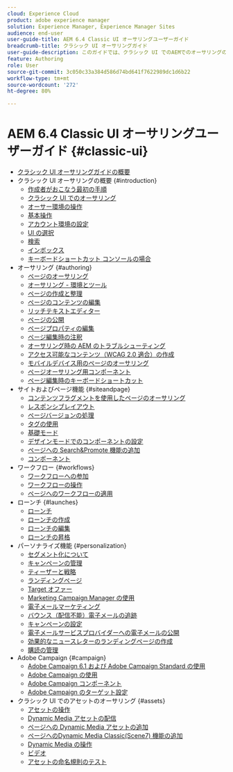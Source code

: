 ```yaml
---
cloud: Experience Cloud
product: adobe experience manager
solution: Experience Manager, Experience Manager Sites
audience: end-user
user-guide-title: AEM 6.4 Classic UI オーサリングユーザーガイド
breadcrumb-title: クラシック UI オーサリングガイド
user-guide-description: このガイドでは、クラシック UI でのAEMでのオーサリングの概念について説明します。
feature: Authoring
role: User
source-git-commit: 3c050c33a384d586d74bd641f7622989dc1d6b22
workflow-type: tm+mt
source-wordcount: '272'
ht-degree: 80%

---
```



# AEM 6.4 Classic UI オーサリングユーザーガイド {#classic-ui}

+ [クラシック UI オーサリングガイドの概要](home.md)
+ クラシック UI オーサリングの概要 {#introduction}
   + [作成者がおこなう最初の手順](classic-page-author-first-steps.md)
   + [クラシック UI でのオーサリング](classicui.md)
   + [オーサー環境の操作](author-env.md)
   + [基本操作](author-env-basic-handling.md)
   + [アカウント環境の設定](author-env-user-props.md)
   + [UI の選択](author-env-select-ui.md)
   + [検索](author-env-search.md)
   + [インボックス](author-env-inbox.md)
   + [キーボードショートカット コンソールの場合](author-env-keyboard-shortcuts.md)
+ オーサリング {#authoring}
   + [ページのオーサリング](classic-page-author.md)
   + [オーサリング - 環境とツール](classic-page-author-env-tools.md)
   + [ページの作成と整理](classic-page-author-manage-pages.md)
   + [ページのコンテンツの編集](classic-page-author-edit-content.md)
   + [リッチテキストエディター](classic-page-author-rich-text-editor.md)
   + [ページの公開](classic-page-author-publish-pages.md)
   + [ページプロパティの編集](classic-page-author-edit-page-properties.md)
   + [ページ編集時の注釈](classic-page-author-annotations.md)
   + [オーサリング時の AEM のトラブルシューティング](classic-page-author-troubleshooting.md)
   + [アクセス可能なコンテンツ（WCAG 2.0 適合）の作成 ](classic-page-author-accessible-content.md)
   + [モバイルデバイス用のページのオーサリング](classic-feature-mobile.md)
   + [ページオーサリング用コンポーネント](classic-page-author-edit-mode.md)
   + [ページ編集時のキーボードショートカット](classic-page-author-keyboard-shortcuts.md)
+ サイトおよびページ機能 {#siteandpage}
   + [コンテンツフラグメントを使用したページのオーサリング](classic-page-author-content-fragments.md)
   + [レスポンシブレイアウト](classic-page-author-responsive-layout.md)
   + [ページバージョンの処理](classic-page-author-work-with-versions.md)
   + [タグの使用](classic-feature-tags.md)
   + [基礎モード](classic-feature-scaffolding.md)
   + [デザインモードでのコンポーネントの設定](classic-page-author-design-mode.md)
   + [ページへの Search&amp;Promote 機能の追加](classic-feature-search-promote.md)
   + [コンポーネント](classic-page-author-default-components.md)
+ ワークフロー {#workflows}
   + [ワークフローへの参加](classic-workflows-participating.md)
   + [ワークフローの操作](classic-workflows.md)
   + [ページへのワークフローの適用](classic-workflows-applying.md)
+ ローンチ {#launches}
   + [ローンチ](classic-launches.md)
   + [ローンチの作成](classic-launches-creating.md)
   + [ローンチの編集](classic-launches-editing.md)
   + [ローンチの昇格](classic-launches-promoting.md)
+ パーソナライズ機能 {#personalization}
   + [セグメント化について](classic-personalization-campaigns-segmentation.md)
   + [キャンペーンの管理](classic-personalization-campaigns.md)
   + [ティーザーと戦略](classic-personalization-campaigns-teasers-strategy.md)
   + [ランディングページ](classic-personalization-campaigns-landingpage.md)
   + [Target オファー](classic-personalization-campaigns-target-offers.md)
   + [Marketing Campaign Manager の使用](classic-personalization-campaigns-mktg-manager.md)
   + [電子メールマーケティング](classic-personalization-campaigns-email.md)
   + [バウンス（配信不能）電子メールの追跡](classic-personalization-campaigns-email-tracking-bounces.md)
   + [キャンペーンの設定](classic-personalization-campaigns-setting-up-your.md)
   + [電子メールサービスプロバイダーへの電子メールの公開](classic-personalization-campaigns-email-newsletters.md)
   + [効果的なニュースレターのランディングページの作成](classic-personalization-campaigns-email-landingpage.md)
   + [購読の管理](classic-personalization-campaigns-email-subscriptions.md)
+ Adobe Campaign {#campaign}
   + [Adobe Campaign 6.1 および Adobe Campaign Standard の使用](classic-personalization-ac-campaign.md)
   + [Adobe Campaign の使用](classic-personalization-ac.md)
   + [Adobe Campaign コンポーネント](classic-personalization-ac-components.md)
   + [Adobe Campaign のターゲット設定](classic-personalization-ac-target.md)
+ クラシック UI でのアセットのオーサリング {#assets}
   + [アセットの操作](classicui-assets.md)
   + [Dynamic Media アセットの配信](dynamic-media-assets-delivering.md)
   + [ページへの Dynamic Media アセットの追加](dynamic-media-assets-adding-to-page.md)
   + [ページへのDynamic Media Classic(Scene7) 機能の追加](manage-assets-classic-s7.md)
   + [Dynamic Media の操作](dynamic-media-assets.md)
   + [ビデオ](manage-assets-classic-s7-video.md)
   + [アセットの命名規則のテスト](asset-naming-conventions.md)